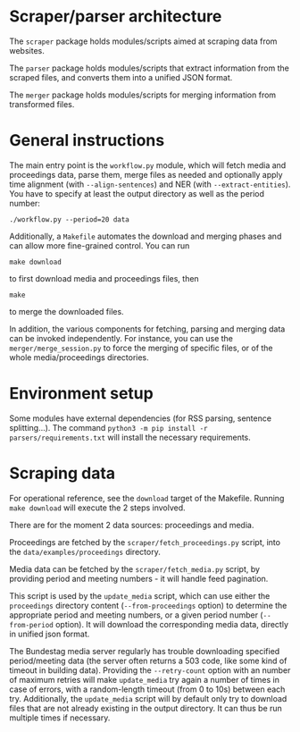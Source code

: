 # Scraper/parser architecture

The `scraper` package holds modules/scripts aimed at scraping data
from websites.

The `parser` package holds modules/scripts that extract information
from the scraped files, and converts them into a unified JSON format.

The `merger` package holds modules/scripts for merging information
from transformed files.

# General instructions

The main entry point is the `workflow.py` module, which will fetch
media and proceedings data, parse them, merge files as needed and
optionally apply time alignment (with `--align-sentences`) and NER
(with `--extract-entities`). You have to specify at least the output
directory as well as the period number:

`./workflow.py --period=20 data`

Additionally, a `Makefile` automates the download and merging phases
and can allow more fine-grained control. You can run

`make download`

to first download media and proceedings files, then

`make`

to merge the downloaded files.

In addition, the various components for fetching, parsing and merging
data can be invoked independently. For instance, you can use the
`merger/merge_session.py` to force the merging of specific files, or
of the whole media/proceedings directories.

# Environment setup

Some modules have external dependencies (for RSS parsing, sentence
splitting...). The command `python3 -m pip install -r
parsers/requirements.txt` will install the necessary requirements.

# Scraping data

For operational reference, see the `download` target of the Makefile.
Running `make download` will execute the 2 steps involved.

There are for the moment 2 data sources: proceedings and media.

Proceedings are fetched by the `scraper/fetch_proceedings.py` script,
into the `data/examples/proceedings` directory.

Media data can be fetched by the `scraper/fetch_media.py` script, by
providing period and meeting numbers - it will handle feed
pagination.

This script is used by the `update_media` script, which can use either
the `proceedings` directory content (`--from-proceedings` option) to
determine the appropriate period and meeting numbers, or a given
period number (`--from-period` option). It will download the
corresponding media data, directly in unified json format.

The Bundestag media server regularly has trouble downloading specified
period/meeting data (the server often returns a 503 code, like some
kind of timeout in building data). Providing the `--retry-count`
option with an number of maximum retries will make `update_media` try
again a number of times in case of errors, with a random-length
timeout (from 0 to 10s) between each try. Additionally, the
`update_media` script will by default only try to download files that
are not already existing in the output directory.  It can thus be run
multiple times if necessary.

